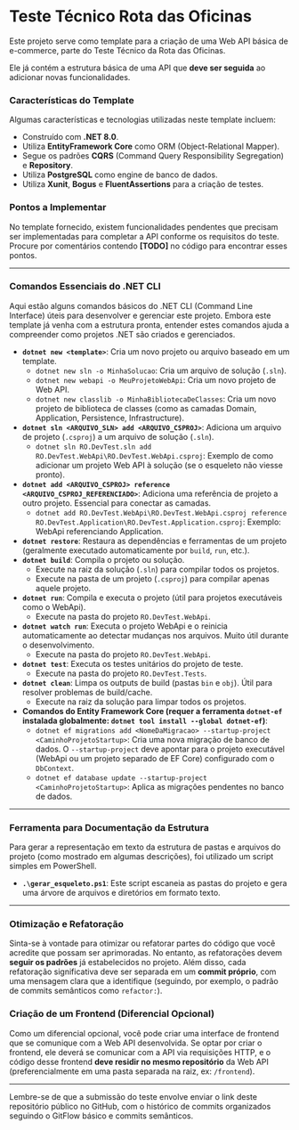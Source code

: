 # Teste Técnico Rota das Oficinas

Este projeto serve como template para a criação de uma Web API básica de e-commerce, parte do Teste Técnico da Rota das Oficinas.

Ele já contém a estrutura básica de uma API que **deve ser seguida** ao adicionar novas funcionalidades.

### Características do Template

Algumas características e tecnologias utilizadas neste template incluem:

- Construído com **.NET 8.0**.
- Utiliza **EntityFramework Core** como ORM (Object-Relational Mapper).
- Segue os padrões **CQRS** (Command Query Responsibility Segregation) e **Repository**.
- Utiliza **PostgreSQL** como engine de banco de dados.
- Utiliza **Xunit**, **Bogus** e **FluentAssertions** para a criação de testes.

### Pontos a Implementar

No template fornecido, existem funcionalidades pendentes que precisam ser implementadas para completar a API conforme os requisitos do teste. Procure por comentários contendo **[TODO]** no código para encontrar esses pontos.

---

### Comandos Essenciais do .NET CLI

Aqui estão alguns comandos básicos do .NET CLI (Command Line Interface) úteis para desenvolver e gerenciar este projeto. Embora este template já venha com a estrutura pronta, entender estes comandos ajuda a compreender como projetos .NET são criados e gerenciados.

- **`dotnet new <template>`**: Cria um novo projeto ou arquivo baseado em um template.
  - `dotnet new sln -o MinhaSolucao`: Cria um arquivo de solução (`.sln`).
  - `dotnet new webapi -o MeuProjetoWebApi`: Cria um novo projeto de Web API.
  - `dotnet new classlib -o MinhaBibliotecaDeClasses`: Cria um novo projeto de biblioteca de classes (como as camadas Domain, Application, Persistence, Infrastructure).
- **`dotnet sln <ARQUIVO_SLN> add <ARQUIVO_CSPROJ>`**: Adiciona um arquivo de projeto (`.csproj`) a um arquivo de solução (`.sln`).
  - `dotnet sln RO.DevTest.sln add RO.DevTest.WebApi\RO.DevTest.WebApi.csproj`: Exemplo de como adicionar um projeto Web API à solução (se o esqueleto não viesse pronto).
- **`dotnet add <ARQUIVO_CSPROJ> reference <ARQUIVO_CSPROJ_REFERENCIADO>`**: Adiciona uma referência de projeto a outro projeto. Essencial para conectar as camadas.
  - `dotnet add RO.DevTest.WebApi\RO.DevTest.WebApi.csproj reference RO.DevTest.Application\RO.DevTest.Application.csproj`: Exemplo: WebApi referenciando Application.
- **`dotnet restore`**: Restaura as dependências e ferramentas de um projeto (geralmente executado automaticamente por `build`, `run`, etc.).
- **`dotnet build`**: Compila o projeto ou solução.
  - Execute na raiz da solução (`.sln`) para compilar todos os projetos.
  - Execute na pasta de um projeto (`.csproj`) para compilar apenas aquele projeto.
- **`dotnet run`**: Compila e executa o projeto (útil para projetos executáveis como o WebApi).
  - Execute na pasta do projeto `RO.DevTest.WebApi`.
- **`dotnet watch run`**: Executa o projeto WebApi e o reinicia automaticamente ao detectar mudanças nos arquivos. Muito útil durante o desenvolvimento.
  - Execute na pasta do projeto `RO.DevTest.WebApi`.
- **`dotnet test`**: Executa os testes unitários do projeto de teste.
  - Execute na pasta do projeto `RO.DevTest.Tests`.
- **`dotnet clean`**: Limpa os outputs de build (pastas `bin` e `obj`). Útil para resolver problemas de build/cache.
  - Execute na raiz da solução para limpar todos os projetos.
- **Comandos do Entity Framework Core (requer a ferramenta `dotnet-ef` instalada globalmente: `dotnet tool install --global dotnet-ef`)**:
  - `dotnet ef migrations add <NomeDaMigracao> --startup-project <CaminhoProjetoStartup>`: Cria uma nova migração de banco de dados. O `--startup-project` deve apontar para o projeto executável (WebApi ou um projeto separado de EF Core) configurado com o `DbContext`.
  - `dotnet ef database update --startup-project <CaminhoProjetoStartup>`: Aplica as migrações pendentes no banco de dados.

---

### Ferramenta para Documentação da Estrutura

Para gerar a representação em texto da estrutura de pastas e arquivos do projeto (como mostrado em algumas descrições), foi utilizado um script simples em PowerShell.

- **`.\gerar_esqueleto.ps1`**: Este script escaneia as pastas do projeto e gera uma árvore de arquivos e diretórios em formato texto.

---

### Otimização e Refatoração

Sinta-se à vontade para otimizar ou refatorar partes do código que você acredite que possam ser aprimoradas. No entanto, as refatorações devem **seguir os padrões** já estabelecidos no projeto. Além disso, cada refatoração significativa deve ser separada em um **commit próprio**, com uma mensagem clara que a identifique (seguindo, por exemplo, o padrão de commits semânticos como `refactor:`).

### Criação de um Frontend (Diferencial Opcional)

Como um diferencial opcional, você pode criar uma interface de frontend que se comunique com a Web API desenvolvida. Se optar por criar o frontend, ele deverá se comunicar com a API via requisições HTTP, e o código desse frontend **deve residir no mesmo repositório** da Web API (preferencialmente em uma pasta separada na raiz, ex: `/frontend`).

---

Lembre-se de que a submissão do teste envolve enviar o link deste repositório público no GitHub, com o histórico de commits organizados seguindo o GitFlow básico e commits semânticos.
